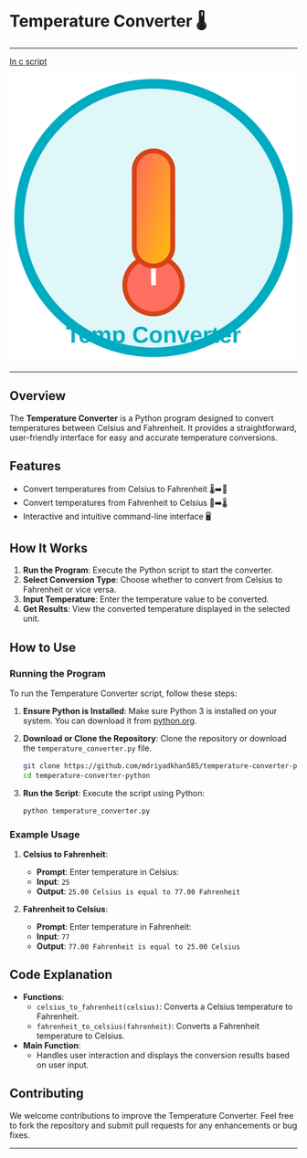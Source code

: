 # Temperature Converter 🌡️
---
[In c script](https://github.com/mdriyadkhan585/temperature-converter-C)

![Logo](logo.svg)

---
## Overview
The **Temperature Converter** is a Python program designed to convert temperatures between Celsius and Fahrenheit. It provides a straightforward, user-friendly interface for easy and accurate temperature conversions.

## Features
- Convert temperatures from Celsius to Fahrenheit 🌡️➡️🌟
- Convert temperatures from Fahrenheit to Celsius 🌟➡️🌡️
- Interactive and intuitive command-line interface 🖥️

## How It Works
1. **Run the Program**: Execute the Python script to start the converter.
2. **Select Conversion Type**: Choose whether to convert from Celsius to Fahrenheit or vice versa.
3. **Input Temperature**: Enter the temperature value to be converted.
4. **Get Results**: View the converted temperature displayed in the selected unit.

## How to Use

### Running the Program
To run the Temperature Converter script, follow these steps:

1. **Ensure Python is Installed**:
   Make sure Python 3 is installed on your system. You can download it from [python.org](https://www.python.org/downloads/).

2. **Download or Clone the Repository**:
   Clone the repository or download the `temperature_converter.py` file.

   ```bash
   git clone https://github.com/mdriyadkhan585/temperature-converter-python.git
   cd temperature-converter-python
   ```

3. **Run the Script**:
   Execute the script using Python:

   ```bash
   python temperature_converter.py
   ```

### Example Usage
1. **Celsius to Fahrenheit**:
   - **Prompt**: Enter temperature in Celsius:
   - **Input**: `25`
   - **Output**: `25.00 Celsius is equal to 77.00 Fahrenheit`

2. **Fahrenheit to Celsius**:
   - **Prompt**: Enter temperature in Fahrenheit:
   - **Input**: `77`
   - **Output**: `77.00 Fahrenheit is equal to 25.00 Celsius`

## Code Explanation
- **Functions**:
  - `celsius_to_fahrenheit(celsius)`: Converts a Celsius temperature to Fahrenheit.
  - `fahrenheit_to_celsius(fahrenheit)`: Converts a Fahrenheit temperature to Celsius.
- **Main Function**:
  - Handles user interaction and displays the conversion results based on user input.

## Contributing
We welcome contributions to improve the Temperature Converter. Feel free to fork the repository and submit pull requests for any enhancements or bug fixes.

---
